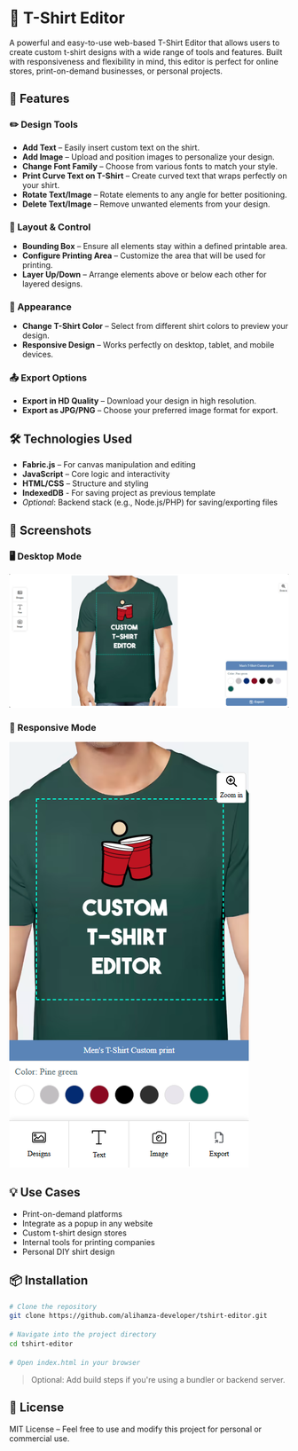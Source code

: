 # 👕 T-Shirt Editor

A powerful and easy-to-use web-based T-Shirt Editor that allows users to create custom t-shirt designs with a wide range of tools and features. Built with responsiveness and flexibility in mind, this editor is perfect for online stores, print-on-demand businesses, or personal projects.

## 🚀 Features

### ✏️ Design Tools
- **Add Text** – Easily insert custom text on the shirt.
- **Add Image** – Upload and position images to personalize your design.
- **Change Font Family** – Choose from various fonts to match your style.
- **Print Curve Text on T-Shirt** – Create curved text that wraps perfectly on your shirt.
- **Rotate Text/Image** – Rotate elements to any angle for better positioning.
- **Delete Text/Image** – Remove unwanted elements from your design.

### 📏 Layout & Control
- **Bounding Box** – Ensure all elements stay within a defined printable area.
- **Configure Printing Area** – Customize the area that will be used for printing.
- **Layer Up/Down** – Arrange elements above or below each other for layered designs.

### 🎨 Appearance
- **Change T-Shirt Color** – Select from different shirt colors to preview your design.
- **Responsive Design** – Works perfectly on desktop, tablet, and mobile devices.

### 📤 Export Options
- **Export in HD Quality** – Download your design in high resolution.
- **Export as JPG/PNG** – Choose your preferred image format for export.

## 🛠️ Technologies Used

- **Fabric.js** – For canvas manipulation and editing
- **JavaScript** – Core logic and interactivity
- **HTML/CSS** – Structure and styling
- **IndexedDB** - For saving project as previous template
- *Optional*: Backend stack (e.g., Node.js/PHP) for saving/exporting files

## 📸 Screenshots

### 🖥️ Desktop Mode
![Desktop Mode](images/screenshots/desktop-mode.png)

### 📱 Responsive Mode
![Responsive Mode](images/screenshots/responsive.png)

## 💡 Use Cases

- Print-on-demand platforms
- Integrate as a popup in any website
- Custom t-shirt design stores
- Internal tools for printing companies
- Personal DIY shirt design

## 📦 Installation

```bash
# Clone the repository
git clone https://github.com/alihamza-developer/tshirt-editor.git

# Navigate into the project directory
cd tshirt-editor

# Open index.html in your browser
```

> Optional: Add build steps if you're using a bundler or backend server.

## 📄 License

MIT License – Feel free to use and modify this project for personal or commercial use.

